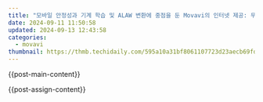```yaml
---
title: "모바일 안정성과 기계 학습 및 ALAW 변환에 중점을 둔 Movavi의 인터넷 제공: 무료 이점"
date: 2024-09-11 11:50:58
updated: 2024-09-13 12:43:58
categories:
  - movavi
thumbnail: https://thmb.techidaily.com/595a10a31bf8061107723d23aecb69fd20f332e5a1064d315f828e0aa8e0f354.jpg
---
```


{{post-main-content}}

<ins class="adsbygoogle"
     style="display:block"
     data-ad-format="autorelaxed"
     data-ad-client="ca-pub-7571918770474297"
     data-ad-slot="1223367746"></ins>

{{post-assign-content}}

<ins class="adsbygoogle"
     style="display:block"
     data-ad-client="ca-pub-7571918770474297"
     data-ad-slot="8358498916"
     data-ad-format="auto"
     data-full-width-responsive="true"></ins>
